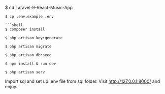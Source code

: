 $ cd Laravel-9-React-Music-App

````shell
$ cp .env.example .env

```shell
$ composer install
````

```shell
$ php artisan key:generate
```

```shell
$ php artisan migrate
```

```shell
$ php artisan db:seed
```

```shell
$ npm install & run dev
```

```shell
$ php artisan serv
```

Import sql and set up .env file from sql folder.
Visit http://127.0.0.1:8000/ and enjoy.
